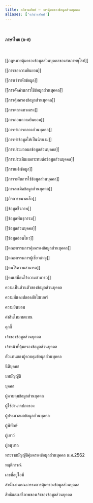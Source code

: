 ```yaml
---
title: อภิธานศัพท์ – การคุ้มครองข้อมูลส่วนบุคคล
aliases: ['อภิธานศัพท์']
---
```


<br />

#### ภาษาไทย (ก-ฮ)
<br />

[[กฎหมายคุ้มครองข้อมูลส่วนบุคคลของสหภาพยุโรป]]
<br />

[[การขอความยินยอม]]
<br />

[[การเข้ารหัสข้อมูล]]
<br />

[[การคัดค้านการใช้ข้อมูลส่วนบุคคล]]
<br />

[[การคุ้มครองข้อมูลส่วนบุคคล]]
<br />

[[การตลาดทางตรง]]
<br />

[[การถอนความยินยอม]]
<br />

[[การทำการตลาดส่วนบุคคล]]
<br />

[[การทำข้อมูลให้เป็นนิรนาม]]
<br />

[[การประมวลผลข้อมูลส่วนบุคคล]]
<br />

[[การประเมินผลกระทบต่อข้อมูลส่วนบุคคล]]
<br />

[[การแฝงข้อมูล]]
<br />

[[การระงับการใช้ข้อมูลส่วนบุคคล]]
<br />

[[การละเมิดข้อมูลส่วนบุคคล]]
<br />

[[กิจการขนาดเล็ก]]
<br />

[[ข้อมูลชีวภาพ]]
<br />

[[ข้อมูลพันธุกรรม]]
<br />

[[ข้อมูลส่วนบุคคล]]
<br />

[[ข้อมูลอ่อนไหว]]
<br />

[[คณะกรรมการคุ้มครองข้อมูลส่วนบุคคล]]
<br />

[[คณะกรรมการผู้เชี่ยวชาญ]]
<br />

[[คนไร้ความสามารถ]]
<br />

[[คนเสมือนไร้ความสามารถ]]
<br />

ความเป็นส่วนตัวของข้อมูลส่วนบุคคล
<br />

ความมั่นคงปลอดภัยไซเบอร์
<br />

ความยินยอม
<br />

ค่าสินไหมทดแทน
<br />

คุกกี้
<br />

เจ้าของข้อมูลส่วนบุคคล
<br />

เจ้าหน้าที่คุ้มครองข้อมูลส่วนบุคคล
<br />

ตัวแทนของผู้ควบคุมข้อมูลส่วนบุคคล
<br />

นิติบุคคล
<br />

บทบัญญัติ
<br />

บุคคล
<br />

ผู้ควบคุมข้อมูลส่วนบุคคล
<br />

ผู้ใช้อำนาจปกครอง
<br />

ผู้ประมวลผลข้อมูลส่วนบุคคล
<br />

ผู้พิทักษ์
<br />

ผู้เยาว์
<br />

ผู้อนุบาล
<br />

พระราชบัญญัติคุ้มครองข้อมูลส่วนบุคคล พ.ศ.2562
<br />

พฤติการณ์
<br />

เลขที่อยู่ไอพี
<br />

สำนักงานคณะกรรมการคุ้มครองข้อมูลส่วนบุคคล
<br />

สิทธิและเสรีภาพของเจ้าของข้อมูลส่วนบุคคล